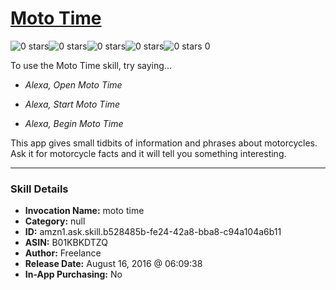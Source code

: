 # [Moto Time](http://alexa.amazon.com/#skills/amzn1.ask.skill.b528485b-fe24-42a8-bba8-c94a104a6b11)
![0 stars](../../images/ic_star_border_black_18dp_1x.png)![0 stars](../../images/ic_star_border_black_18dp_1x.png)![0 stars](../../images/ic_star_border_black_18dp_1x.png)![0 stars](../../images/ic_star_border_black_18dp_1x.png)![0 stars](../../images/ic_star_border_black_18dp_1x.png) 0

To use the Moto Time skill, try saying...

* *Alexa, Open Moto Time*

* *Alexa, Start Moto Time*

* *Alexa, Begin Moto Time*

This app gives small tidbits of information and phrases about motorcycles.  Ask it for motorcycle facts and it will tell you something interesting.

***

### Skill Details

* **Invocation Name:** moto time
* **Category:** null
* **ID:** amzn1.ask.skill.b528485b-fe24-42a8-bba8-c94a104a6b11
* **ASIN:** B01KBKDTZQ
* **Author:** Freelance
* **Release Date:** August 16, 2016 @ 06:09:38
* **In-App Purchasing:** No
